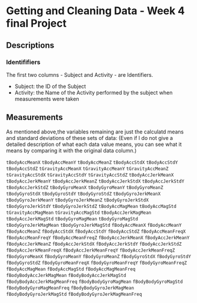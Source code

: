 # Getting and Cleaning Data - Week 4 final Project
## Descriptions
### Identififiers
The first two columns - Subject and Activity - are Identifiers.
* Subject: the ID of the Subject
* Activity: the Name of the Activity performed by the subject when measurements were taken

## Measurements
As mentioned above,the variables remaining are just the calculatd means and standard deviations of these sets of data: (Even if I do not give a detailed description of what each data value means, you can see what it means by comparing it with the original data column.)

`tBodyAccMeanX`
`tBodyAccMeanY`
`tBodyAccMeanZ`
`tBodyAccStdX`
`tBodyAccStdY`
`tBodyAccStdZ`
`tGravityAccMeanX`
`tGravityAccMeanY`
`tGravityAccMeanZ`
`tGravityAccStdX`
`tGravityAccStdY`
`tGravityAccStdZ`
`tBodyAccJerkMeanX`
`tBodyAccJerkMeanY`
`tBodyAccJerkMeanZ`
`tBodyAccJerkStdX`
`tBodyAccJerkStdY`
`tBodyAccJerkStdZ`
`tBodyGyroMeanX`
`tBodyGyroMeanY`
`tBodyGyroMeanZ`
`tBodyGyroStdX`
`tBodyGyroStdY`
`tBodyGyroStdZ`
`tBodyGyroJerkMeanX`
`tBodyGyroJerkMeanY`
`tBodyGyroJerkMeanZ`
`tBodyGyroJerkStdX`
`tBodyGyroJerkStdY`
`tBodyGyroJerkStdZ`
`tBodyAccMagMean`
`tBodyAccMagStd`
`tGravityAccMagMean`
`tGravityAccMagStd`
`tBodyAccJerkMagMean`
`tBodyAccJerkMagStd`
`tBodyGyroMagMean`
`tBodyGyroMagStd`
`tBodyGyroJerkMagMean`
`tBodyGyroJerkMagStd`
`fBodyAccMeanX`
`fBodyAccMeanY`
`fBodyAccMeanZ`
`fBodyAccStdX`
`fBodyAccStdY`
`fBodyAccStdZ`
`fBodyAccMeanFreqX`
`fBodyAccMeanFreqY`
`fBodyAccMeanFreqZ`
`fBodyAccJerkMeanX`
`fBodyAccJerkMeanY`
`fBodyAccJerkMeanZ`
`fBodyAccJerkStdX`
`fBodyAccJerkStdY`
`fBodyAccJerkStdZ`
`fBodyAccJerkMeanFreqX`
`fBodyAccJerkMeanFreqY`
`fBodyAccJerkMeanFreqZ`
`fBodyGyroMeanX`
`fBodyGyroMeanY`
`fBodyGyroMeanZ`
`fBodyGyroStdX`
`fBodyGyroStdY`
`fBodyGyroStdZ`
`fBodyGyroMeanFreqX`
`fBodyGyroMeanFreqY`
`fBodyGyroMeanFreqZ`
`fBodyAccMagMean`
`fBodyAccMagStd`
`fBodyAccMagMeanFreq`
`fBodyBodyAccJerkMagMean`
`fBodyBodyAccJerkMagStd`
`fBodyBodyAccJerkMagMeanFreq`
`fBodyBodyGyroMagMean`
`fBodyBodyGyroMagStd`
`fBodyBodyGyroMagMeanFreq`
`fBodyBodyGyroJerkMagMean`
`fBodyBodyGyroJerkMagStd`
`fBodyBodyGyroJerkMagMeanFreq`
